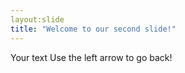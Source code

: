 ```yaml
---
layout:slide
title: "Welcome to our second slide!"
---
```

Your text
Use the left arrow to go back!

